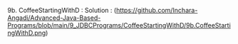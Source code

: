 9b. CoffeeStartingWithD :
    Solution : (https://github.com/Inchara-Angadi/Advanced-Java-Based-Programs/blob/main/9_JDBCPrograms/CoffeeStartingWithD/9b.CoffeeStartingWithD.png)
